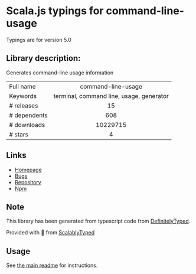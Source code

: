 
# Scala.js typings for command-line-usage

Typings are for version 5.0

## Library description:
Generates command-line usage information

|                    |                 |
| ------------------ | :-------------: |
| Full name          | command-line-usage |
| Keywords           | terminal, command line, usage, generator |
| # releases         | 15 |
| # dependents       | 608 |
| # downloads        | 10229715 |
| # stars            | 4 |

## Links
- [Homepage](https://github.com/75lb/command-line-usage#readme)
- [Bugs](https://github.com/75lb/command-line-usage/issues)
- [Repository](https://github.com/75lb/command-line-usage)
- [Npm](https://www.npmjs.com/package/command-line-usage)
    


## Note
This library has been generated from typescript code from [DefinitelyTyped](https://definitelytyped.org).

Provided with :purple_heart: from [ScalablyTyped](https://github.com/oyvindberg/ScalablyTyped)

## Usage
See [the main readme](../../readme.md) for instructions.


